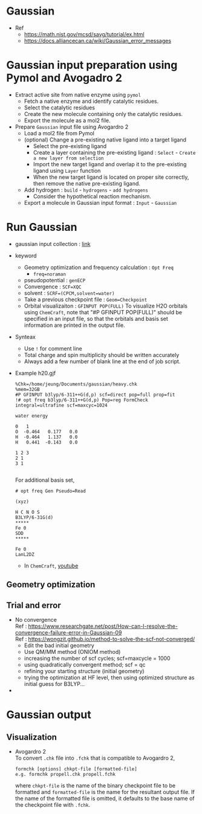 # Gaussian
- Ref
  - https://math.nist.gov/mcsd/savg/tutorial/ex.html
  - https://docs.alliancecan.ca/wiki/Gaussian_error_messages  
# Gaussian input preparation using Pymol and Avogadro 2
- Extract active site from native enzyme using `pymol`
  - Fetch a native enzyme and identify catalytic residues. 
  - Select the catalytic residues
  - Create the new molecule containing only the catalytic residues.
  - Export the molecule as a mol2 file.
- Prepare `Gaussian` input file using Avogardro 2
  - Load a mol2 file from Pymol
  - (optional) Change a pre-existing native ligand into a target ligand
    - Select the pre-existing ligand
    - Create a layer containing the pre-existing ligand : `Select` - `Create a new layer from selection`
    - Import the new target ligand and overlap it to the pre-existing ligand using `Layer` function
    - When the new target ligand is located on proper site correctly, then remove the native pre-existing ligand.
  - Add hydrogen : `build` - `hydrogens` - `add hydrogens`
    - Consider the hypothetical reaction mechanism.
  - Export a molecule in Gaussian input format : `Input` - `Gaussian`
    
# Run Gaussian
- gaussian input collection : [link](https://www.cup.uni-muenchen.de/ch/compchem/testindex.html)
- keyword
  - Geometry optimization and frequency calculation : `Opt Freq`
    - `freq=noraman`
  - pseudopotential : `genECP`
  - Convergence : `SCF=XQC`
  - solvent : `SCRF=(CPCM,solvent=water)`
  - Take a previous checkpoint file : `Geom=Checkpoint`
  - Orbital visualizaiton : `GFINPUT POP(FULL)`
    To visualize H2O orbitals using `ChemCraft`, note that "#P GFINPUT POP(FULL)" should be specified in an input file, so that the orbitals and basis set information are printed in the output file.
- Synteax
  - Use `!` for comment line
  - Total charge and spin multiplicity should be written accurately
  - Always add a few number of blank line at the end of job script.     
- Example
  h20.gjf
  ```
  %Chk=/home/jeung/Documents/gaussian/heavy.chk
  %mem=32GB
  #P GFINPUT b3lyp/6-311++G(d,p) scf=direct pop=full prop=fit
  !# opt freq b3lyp/6-311++G(d,p) Pop=reg FormCheck integral=ultrafine scf=maxcyc=1024
  
  water energy
  
  0   1
  O  -0.464   0.177   0.0	 
  H  -0.464   1.137   0.0	 
  H   0.441  -0.143   0.0
  
  1 2 3
  2 1
  3 1
  
  
  ```

  For additional basis set,
  ```
  # opt freq Gen Pseudo=Read

  (xyz)

  H C N O S
  B3LYP/6-31G(d)
  *****
  Fe 0
  SDD
  *****

  Fe 0
  LanL2DZ
  
  ```
  - In `ChemCraft`, [youtube](https://www.youtube.com/watch?v=plGKF0DBz9w&ab_channel=nicolasN)
## Geometry optimization
## Trial and error
- No convergence   
  Ref : https://www.researchgate.net/post/How-can-I-resolve-the-convergence-failure-error-in-Gaussian-09   
  Ref : https://wongzit.github.io/method-to-solve-the-scf-not-converged/   
  - Edit the bad initial geometry
  - Use QM/MM method (ONIOM method)
  - increasing the number of scf cycles; scf=maxcycle = 1000
  - using quadratically convergent method; scf = qc
  - refining your starting structure (initial geometry)
  - trying the optimization at HF level, then using optimized structure as initial guess for B3LYP...
- 
# Gaussian output
## Visualization
- Avogardro 2   
  To convert `.chk` file into `.fchk` that is compatible to Avogardro 2,
  ```
  formchk [options] chkpt-file [formatted-file]
  e.g. formchk propell.chk propell.fchk
  ```
  where `chkpt-file` is the name of the binary checkpoint file to be formatted and `formatted-file` is the name for the resultant output file. If the name of the formatted file is omitted, it defaults to the base name of the checkpoint file with `.fchk`.
